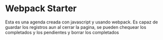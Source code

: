 # Webpack Starter

Esta es una agenda creada con javascript y usando webpack. Es capaz de guardar los registros aun al cerrar la pagina, se pueden chequear los completados y los pendientes y borrar los completados

